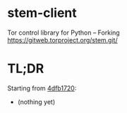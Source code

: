 # stem-client
Tor control library for Python – Forking https://gitweb.torproject.org/stem.git/

# TL;DR

Starting from [4dfb1720](https://gitweb.torproject.org/stem.git/commit/?id=4dfb17200a902ef7c4f4e075da36c833d850be76):
 - (nothing yet)
